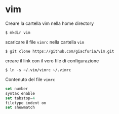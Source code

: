 # vim

Creare la cartella vim nella home directory
```
$ mkdir vim
```
scaricare il file `vimrc` nella cartella `vim`
```
$ git clone https://github.com/giacfuria/vim.git
```
creare il link con il vero file di configurazione
```
$ ln -s ~/.vim/vimrc ~/.vimrc
```
Contenuto del file `vimrc`
```javascript {.line-numbers}
set number
syntax enable
set tabstop=4
filetype indent on
set showmatch
```
